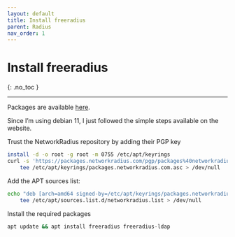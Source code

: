 ```yaml
---
layout: default
title: Install freeradius
parent: Radius
nav_order: 1
---
```


# Install freeradius
{: .no_toc }

---

Packages are available [here](https://networkradius.com/packages/).

Since I’m using debian 11, I  just followed the simple steps available on the website.

Trust the NetworkRadius repository by adding their PGP key

```sh
install -d -o root -g root -m 0755 /etc/apt/keyrings
curl -s 'https://packages.networkradius.com/pgp/packages%40networkradius.com' | \
    tee /etc/apt/keyrings/packages.networkradius.com.asc > /dev/null
```

Add the APT sources list:
```sh
echo "deb [arch=amd64 signed-by=/etc/apt/keyrings/packages.networkradius.com.asc] http://packages.networkradius.com/freeradius-3.2/debian/bullseye bullseye main" | \
    tee /etc/apt/sources.list.d/networkradius.list > /dev/null
```
Install the required packages
```sh
apt update && apt install freeradius freeradius-ldap
```